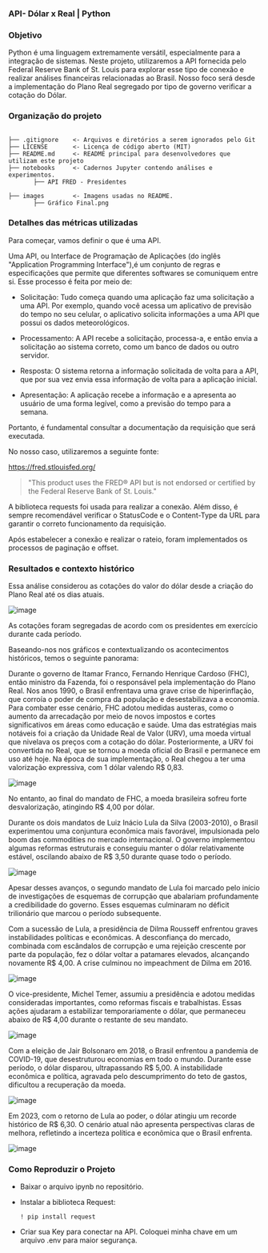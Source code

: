 ### API- Dólar x Real | Python 

### Objetivo 

Python é uma linguagem extremamente versátil, especialmente para a integração de sistemas. Neste projeto, utilizaremos a API fornecida pelo Federal Reserve Bank of St. Louis para explorar esse tipo de conexão e realizar análises financeiras relacionadas ao Brasil.
Nosso foco será desde a implementação do Plano Real segregado por tipo de governo verificar a cotação do Dólar.

### Organização do projeto 

```

├── .gitignore    <- Arquivos e diretórios a serem ignorados pelo Git  
├── LICENSE       <- Licença de código aberto (MIT)  
├── README.md     <- README principal para desenvolvedores que utilizam este projeto  
├── notebooks     <- Cadernos Jupyter contendo análises e experimentos.
       ├── API FRED - Presidentes

├── images        <- Imagens usadas no README.
       ├── Gráfico Final.png

```

### Detalhes das métricas utilizadas

Para começar, vamos definir o que é uma API.

Uma API, ou Interface de Programação de Aplicações (do inglês "Application Programming Interface"),é um conjunto de regras e especificações que permite que diferentes softwares se comuniquem entre si. 
Esse processo é feita por meio de:

 - Solicitação: Tudo começa quando uma aplicação faz uma solicitação a uma API. Por exemplo, quando você acessa um aplicativo de previsão do tempo no seu celular, o aplicativo solicita informações a uma API que possui os dados meteorológicos.

 - Processamento: A API recebe a solicitação, processa-a, e então envia a solicitação ao sistema correto, como um banco de dados ou outro servidor.

 - Resposta: O sistema retorna a informação solicitada de volta para a API, que por sua vez envia essa informação de volta para a aplicação inicial.

 - Apresentação: A aplicação recebe a informação e a apresenta ao usuário de uma forma legível, como a previsão do tempo para a semana.


Portanto, é fundamental consultar a documentação da requisição que será executada.

No nosso caso, utilizaremos a seguinte fonte:

https://fred.stlouisfed.org/

>  "This product uses the FRED® API but is not endorsed or certified by the Federal Reserve Bank of St. Louis."

A biblioteca requests foi usada para realizar a conexão. Além disso, é sempre recomendável verificar o StatusCode e o Content-Type da URL para garantir o correto funcionamento da requisição. 

Após estabelecer a conexão e realizar o rateio, foram implementados os processos de paginação e offset. 

### Resultados e contexto histórico

Essa análise considerou as cotações do valor do dólar desde a criação do Plano Real até os dias atuais.

![image](https://github.com/user-attachments/assets/f37181e7-c757-4e5b-b365-8266b66675be)

As cotações foram segregadas de acordo com os presidentes em exercício durante cada período.

Baseando-nos nos gráficos e contextualizando os acontecimentos históricos, temos o seguinte panorama:

Durante o governo de Itamar Franco, Fernando Henrique Cardoso (FHC), então ministro da Fazenda, foi o responsável pela implementação do Plano Real. Nos anos 1990, o Brasil enfrentava uma grave crise de hiperinflação, que corroía o poder de compra da população e desestabilizava a economia. Para combater esse cenário, FHC adotou medidas austeras, como o aumento da arrecadação por meio de novos impostos e cortes significativos em áreas como educação e saúde.
Uma das estratégias mais notáveis foi a criação da Unidade Real de Valor (URV), uma moeda virtual que nivelava os preços com a cotação do dólar. Posteriormente, a URV foi convertida no Real, que se tornou a moeda oficial do Brasil e permanece em uso até hoje. Na época de sua implementação, o Real chegou a ter uma valorização expressiva, com 1 dólar valendo R$ 0,83. 

![image](https://github.com/user-attachments/assets/97d78641-ff62-43e7-9804-ac1d74a17a70)

No entanto, ao final do mandato de FHC, a moeda brasileira sofreu forte desvalorização, atingindo R$ 4,00 por dólar.

Durante os dois mandatos de Luiz Inácio Lula da Silva (2003-2010), o Brasil experimentou uma conjuntura econômica mais favorável, impulsionada pelo boom das commodities no mercado internacional. O governo implementou algumas reformas estruturais e conseguiu manter o dólar relativamente estável, oscilando abaixo de R$ 3,50 durante quase todo o período.

![image](https://github.com/user-attachments/assets/6dae50a3-c017-4006-b2fe-d60879f62ec3)

Apesar desses avanços, o segundo mandato de Lula foi marcado pelo início de investigações de esquemas de corrupção que abalariam profundamente a credibilidade do governo. Esses esquemas culminaram no déficit trilionário que marcou o período subsequente.

Com a sucessão de Lula, a presidência de Dilma Rousseff enfrentou graves instabilidades políticas e econômicas. A desconfiança do mercado, combinada com escândalos de corrupção e uma rejeição crescente por parte da população, fez o dólar voltar a patamares elevados, alcançando novamente R$ 4,00. A crise culminou no impeachment de Dilma em 2016.

![image](https://github.com/user-attachments/assets/12fa0131-9076-4c8c-99fc-3fdac9fb9d7a)

O vice-presidente, Michel Temer, assumiu a presidência e adotou medidas consideradas importantes, como reformas fiscais e trabalhistas. Essas ações ajudaram a estabilizar temporariamente o dólar, que permaneceu abaixo de R$ 4,00 durante o restante de seu mandato.

![image](https://github.com/user-attachments/assets/b54ddea4-2b2e-447f-baa1-cdfd6e9187e1)

Com a eleição de Jair Bolsonaro em 2018, o Brasil enfrentou a pandemia de COVID-19, que desestruturou economias em todo o mundo. Durante esse período, o dólar disparou, ultrapassando R$ 5,00. A instabilidade econômica e política, agravada pelo descumprimento do teto de gastos, dificultou a recuperação da moeda.

![image](https://github.com/user-attachments/assets/20705d7c-bd8c-4629-bdc7-56c6184f3c74)

Em 2023, com o retorno de Lula ao poder, o dólar atingiu um recorde histórico de R$ 6,30. O cenário atual não apresenta perspectivas claras de melhora, refletindo a incerteza política e econômica que o Brasil enfrenta.

![image](https://github.com/user-attachments/assets/2f894ec4-a85e-48a8-bc05-00fec6f7d167)


### Como Reproduzir o Projeto

 - Baixar o arquivo ipynb no repositório.
 - Instalar a biblioteca Request:

   ``` ! pip install request ```
   
 - Criar sua Key para conectar na API. Coloquei minha chave em um arquivo .env para maior segurança.
